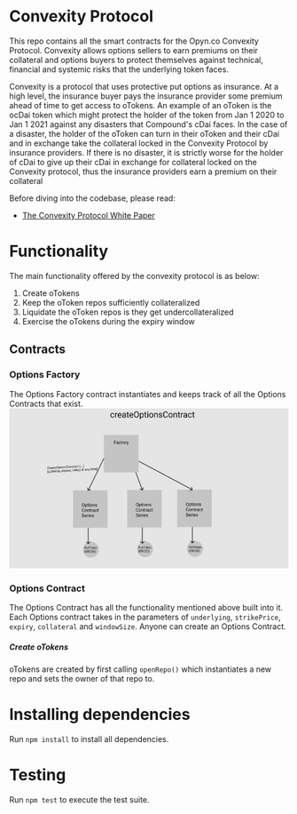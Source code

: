 # Convexity Protocol

This repo contains all the smart contracts for the Opyn.co Convexity Protocol. Convexity allows options sellers to earn premiums on their collateral and options buyers to protect themselves against technical, financial and systemic risks that the underlying token faces. 

Convexity is a protocol that uses protective put options as insurance. At a high level, the insurance buyer pays the insurance provider some premium ahead of time to get access to oTokens. An example of an oToken is the ocDai token which might protect the holder of the token from Jan 1 2020 to Jan 1 2021 against any disasters that Compound's cDai faces. In the case of a disaster, the holder of the oToken can turn in their oToken and their cDai and in exchange take the collateral locked in the Convexity Protocol by insurance providers. If there is no disaster, it is strictly worse for the holder of cDai to give up their cDai in exchange for collateral locked on the Convexity protocol, thus the insurance providers earn a premium on their collateral

Before diving into the codebase, please read: 
- [The Convexity Protocol White Paper](https://drive.google.com/file/d/1YsrGBUpZoPvFLtcwkEYkxNhogWCU772D/view)

# Functionality
The main functionality offered by the convexity protocol is as below: 
1. Create oTokens
2. Keep the oToken repos sufficiently collateralized
3. Liquidate the oToken repos is they get undercollateralized
4. Exercise the oTokens during the expiry window

## Contracts 
### Options Factory
The Options Factory contract instantiates and keeps track of all the Options Contracts that exist. 
![image info](./images/createOptions.png)
### Options Contract
The Options Contract has all the functionality mentioned above built into it. Each Options contract takes in the parameters of `underlying`, `strikePrice`, `expiry`, `collateral` and `windowSize`. Anyone can create an Options Contract. 

##### Create oTokens
oTokens are created by first calling `openRepo()` which instantiates a new repo and sets the owner of that repo to. 
# Installing dependencies

Run `npm install` to install all dependencies.

# Testing

Run `npm test` to execute the test suite.